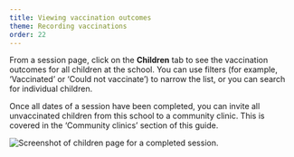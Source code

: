 ```yaml
---
title: Viewing vaccination outcomes
theme: Recording vaccinations
order: 22
---
```


From a session page, click on the **Children** tab to see the vaccination outcomes for all children at the school. You can use filters (for example, ‘Vaccinated’ or ‘Could not vaccinate’) to narrow the list, or you can search for individual children.

Once all dates of a session have been completed, you can invite all unvaccinated children from this school to a community clinic. This is covered in the ‘Community clinics’ section of this guide.

![Screenshot of children page for a completed session.](/assets/images/vaccination-outcomes.png)
